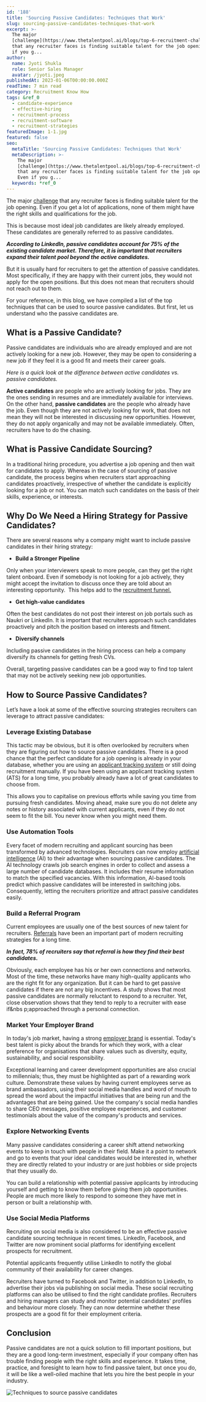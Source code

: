 ```yaml
---
id: '188'
title: 'Sourcing Passive Candidates: Techniques that Work'
slug: sourcing-passive-candidates-techniques-that-work
excerpt: >-
  The major
  [challenge](https://www.thetalentpool.ai/blogs/top-6-recruitment-challenges-and-how-to-overcome-them/)
  that any recruiter faces is finding suitable talent for the job opening. Even
  if you g...
author:
  name: Jyoti Shukla
  role: Senior Sales Manager
  avatar: /jyoti.jpeg
publishedAt: 2023-01-06T00:00:00.000Z
readTime: 7 min read
category: Recruitment Know How
tags: &ref_0
  - candidate-experience
  - effective-hiring
  - recruitment-process
  - recruitment-software
  - recruitment-strategies
featuredImage: 1-1.jpg
featured: false
seo:
  metaTitle: 'Sourcing Passive Candidates: Techniques that Work'
  metaDescription: >-
    The major
    [challenge](https://www.thetalentpool.ai/blogs/top-6-recruitment-challenges-and-how-to-overcome-them/)
    that any recruiter faces is finding suitable talent for the job opening.
    Even if you g...
  keywords: *ref_0
---
```


The major [challenge](https://www.thetalentpool.ai/blogs/top-6-recruitment-challenges-and-how-to-overcome-them/) that any recruiter faces is finding suitable talent for the job opening. Even if you get a lot of applications, none of them might have the right skills and qualifications for the job.

This is because most ideal job candidates are likely already employed. These candidates are generally referred to as passive candidates.

<!--more-->

**_According to LinkedIn, passive candidates account for 75% of the existing candidate market. Therefore, it is important that recruiters expand their talent pool beyond the active candidates._**

But it is usually hard for recruiters to get the attention of passive candidates. Most specifically, if they are happy with their current jobs, they would not apply for the open positions. But this does not mean that recruiters should not reach out to them.

For your reference, in this blog, we have compiled a list of the top techniques that can be used to source passive candidates. But first, let us understand who the passive candidates are.

## **What is a Passive Candidate?**

Passive candidates are individuals who are already employed and are not actively looking for a new job. However, they may be open to considering a new job if they feel it is a good fit and meets their career goals.

_Here is a quick look at the difference between active candidates vs. passive candidates._

**Active candidates** are people who are actively looking for jobs. They are the ones sending in resumes and are immediately available for interviews. On the other hand, **passive candidates** are the people who already have the job. Even though they are not actively looking for work, that does not mean they will not be interested in discussing new opportunities. However, they do not apply organically and may not be available immediately. Often, recruiters have to do the chasing.

## **What is Passive Candidate Sourcing?**

In a traditional hiring procedure, you advertise a job opening and then wait for candidates to apply. Whereas in the case of sourcing of passive candidate, the process begins when recruiters start approaching candidates proactively, irrespective of whether the candidate is explicitly looking for a job or not. You can match such candidates on the basis of their skills, experience, or interests.

## **Why Do We Need a Hiring Strategy for Passive Candidates?**

There are several reasons why a company might want to include passive candidates in their hiring strategy:

- **Build a Stronger Pipeline**

Only when your interviewers speak to more people, can they get the right talent onboard. Even if somebody is not looking for a job actively, they might accept the invitation to discuss once they are told about an interesting opportunity.  This helps add to the [recruitment funnel.](https://www.thetalentpool.ai/blogs/understanding-the-recruitment-funnel/)

- **Get high-value candidates**

Often the best candidates do not post their interest on job portals such as Naukri or LinkedIn. It is important that recruiters approach such candidates proactively and pitch the position based on interests and fitment.

- **Diversify channels**

Including passive candidates in the hiring process can help a company diversify its channels for getting fresh CVs.

Overall, targeting passive candidates can be a good way to find top talent that may not be actively seeking new job opportunities.

## **How to Source Passive Candidates?**

Let’s have a look at some of the effective sourcing strategies recruiters can leverage to attract passive candidates:

### **Leverage Existing Database**

This tactic may be obvious, but it is often overlooked by recruiters when they are figuring out how to source passive candidates. There is a good chance that the perfect candidate for a job opening is already in your database, whether you are using an [applicant tracking system](https://www.thetalentpool.ai/applicant-tracking-software/) or still doing recruitment manually. If you have been using an applicant tracking system (ATS) for a long time, you probably already have a lot of great candidates to choose from.

This allows you to capitalise on previous efforts while saving you time from pursuing fresh candidates. Moving ahead, make sure you do not delete any notes or history associated with current applicants, even if they do not seem to fit the bill. You never know when you might need them.

### **Use Automation Tools**

Every facet of modern recruiting and applicant sourcing has been transformed by advanced technologies. Recruiters can now employ [artificial intelligence](https://www.thetalentpool.ai/blogs/ai-recruitment-how-ai-changing-recruiting-process/) (AI) to their advantage when sourcing passive candidates. The AI technology crawls job search engines in order to collect and assess a large number of candidate databases. It includes their resume information to match the specified vacancies. With this information, AI-based tools predict which passive candidates will be interested in switching jobs. Consequently, letting the recruiters prioritize and attract passive candidates easily.

### **Build a Referral Program**

Current employees are usually one of the best sources of new talent for recruiters. [Referrals](https://www.thetalentpool.ai/blogs/boost-your-recruitment-efforts-with-employee-referral-program/) have been an important part of modern recruiting strategies for a long time.

**_In fact, 78% of recruiters say that referral is how they find their best candidates._**

Obviously, each employee has his or her own connections and networks. Most of the time, these networks have many high-quality applicants who are the right fit for any organization. But it can be hard to get passive candidates if there are not any big incentives. A study shows that most passive candidates are normally reluctant to respond to a recruiter. Yet, close observation shows that they tend to reply to a recruiter with ease if&nbs p;approached through a personal connection.

### **Market Your Employer Brand**

In today's job market, having a strong [employer brand](https://www.thetalentpool.ai/blogs/7-ways-boost-your-employer-brand/) is essential. Today's best talent is picky about the brands for which they work, with a clear preference for organisations that share values such as diversity, equity, sustainability, and social responsibility.

Exceptional learning and career development opportunities are also crucial to millennials; thus, they must be highlighted as part of a rewarding work culture. Demonstrate these values by having current employees serve as brand ambassadors, using their social media handles and word of mouth to spread the word about the impactful initiatives that are being run and the advantages that are being gained. Use the company's social media handles to share CEO messages, positive employee experiences, and customer testimonials about the value of the company's products and services.

### **Explore Networking Events**

Many passive candidates considering a career shift attend networking events to keep in touch with people in their field. Make it a point to network and go to events that your ideal candidates would be interested in, whether they are directly related to your industry or are just hobbies or side projects that they usually do.

You can build a relationship with potential passive applicants by introducing yourself and getting to know them before giving them job opportunities. People are much more likely to respond to someone they have met in person or built a relationship with.

### Use Social Media Platforms

Recruiting on social media is also considered to be an effective passive candidate sourcing technique in recent times. LinkedIn, Facebook, and Twitter are now prominent social platforms for identifying excellent prospects for recruitment.

Potential applicants frequently utilise LinkedIn to notify the global community of their availability for career changes.

Recruiters have turned to Facebook and Twitter, in addition to LinkedIn, to advertise their jobs via publishing on social media. These social recruiting platforms can also be utilised to find the right candidate profiles. Recruiters and hiring managers can study and monitor potential candidates' profiles and behaviour more closely. They can now determine whether these prospects are a good fit for their employment criteria.

## **Conclusion**

Passive candidates are not a quick solution to fill important positions, but they are a good long-term investment, especially if your company often has trouble finding people with the right skills and experience. It takes time, practice, and foresight to learn how to find passive talent, but once you do, it will be like a well-oiled machine that lets you hire the best people in your industry.

![Techniques to source passive candidates](images/1-1-1024x536.jpg)
